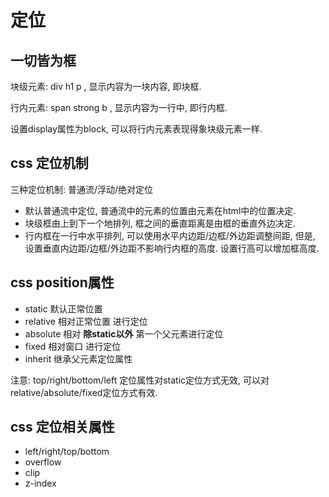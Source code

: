 定位
==
一切皆为框
---
块级元素: div h1 p , 显示内容为一块内容, 即块框.

行内元素: span strong b , 显示内容为一行中, 即行内框.

设置display属性为block, 可以将行内元素表现得象块级元素一样.

css 定位机制
--
三种定位机制: 普通流/浮动/绝对定位
- 默认普通流中定位, 普通流中的元素的位置由元素在html中的位置决定.
- 块级框由上到下一个地排列, 框之间的垂直距离是由框的垂直外边决定.
- 行内框在一行中水平排列, 可以使用水平内边距/边框/外边距调整间距, 但是, 设置垂直内边距/边框/外边距不影响行内框的高度. 设置行高可以增加框高度.


css position属性
--
- static 默认正常位置
- relative 相对正常位置 进行定位
- absolute 相对 **除static以外** 第一个父元素进行定位
- fixed 相对窗口 进行定位
- inherit 继承父元素定位属性

注意: top/right/bottom/left 定位属性对static定位方式无效, 可以对relative/absolute/fixed定位方式有效.

css 定位相关属性
--
- left/right/top/bottom
- overflow
- clip
- z-index
